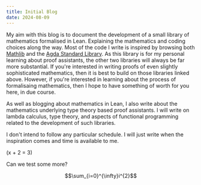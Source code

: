 ```yaml
---
title: Initial Blog
date: 2024-08-09
---
```


My aim with this blog is to document the development of a small library of mathematics formalised in Lean. 
Explaining the mathematics and coding choices along the way. Most of the code I write is inspired by browsing both
[Mathlib](https://github.com/leanprover-community/mathlib4) and the [Agda Standard Library](https://github.com/agda/agda-stdlib).
As this library is for my personal learning about proof assistants, the other two libraries will always be far more substantial. 
If you're interested in writing proofs of even slightly sophisticated mathematics, then it is best to build on those 
libraries linked above. However, if you're interested in learning about the process of formalisaing mathematics, then I hope 
to have something of worth for you here, in due course. 

As well as blogging about mathematics in Lean, I also write about the mathematics underlying type theory based proof assistants. 
I will write on lambda calculus, type theory, and aspects of functional programming related to the development of such libraries. 

I don't intend to follow any particular schedule. I will just write when the inspiration comes and time is available to me.

\(x + 2 = 3\)

Can we test some more? 

$$\sum_{i=0}^{\infty}i^{2}$$
